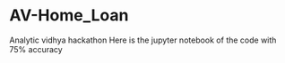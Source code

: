 # AV-Home_Loan
Analytic vidhya hackathon
Here is the jupyter notebook of the code with 75% accuracy
